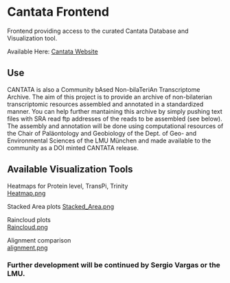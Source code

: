 # Cantata Frontend  
Frontend providing access to the curated Cantata Database and Visualization tool.

Available Here: [Cantata Website](https://cantatadb-8f2293883fc5.herokuapp.com/)

## Use 
CANTATA is also a Community bAsed Non-bilaTeriAn Transcriptome Archive. The aim of this project is to provide an archive of non-bilaterian transcriptomic resources assembled and annotated in a standardized manner.
You can help further mantaining this archive by simply pushing text files with SRA read ftp addresses of the reads to be assembled (see below). 
The assembly and annotation will be done using computational resources of the Chair of Paläontology and Geobiology of the Dept. of Geo- and Environmental Sciences of the LMU München and made available to the community as a DOI minted CANTATA release.

## Available Visualization Tools  
Heatmaps for Protein level, TransPi, Trinity  
[Heatmap.png](https://github.com/AlexanderFastner/cantata_frontend/app/assets/heatmap_example.png)  

Stacked Area plots
[Stacked_Area.png](https://github.com/AlexanderFastner/cantata_frontend/app/assets/stacked_area_example.png)  

Raincloud plots  
[Raincloud.png](https://github.com/AlexanderFastner/cantata_frontend/app/assets/raincloud_example.png)  

Alignment comparison  
[alignment.png](https://github.com/AlexanderFastner/cantata_frontend/app/assets/alignment_example.png)  

### Further development will be continued by Sergio Vargas or the LMU. 
